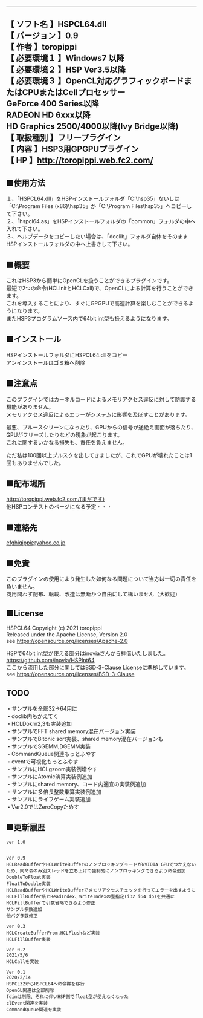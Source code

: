 --------------------------------------------------------------------------  【  ソフト名   】HSPCL64.dll  【 バージョン  】0.9  【    作者     】toropippi  【  必要環境１ 】Windows7 以降  【  必要環境２ 】HSP Ver3.5以降  【  必要環境３ 】OpenCL対応グラフィックボードまたはCPUまたはCellプロセッサー  			GeForce 400 Series以降  			RADEON HD 6xxx以降  			HD Graphics 2500/4000以降(Ivy Bridge以降)  【  取扱種別   】フリープラグイン  【    内容     】HSP3用GPGPUプラグイン  【     HP      】http://toropippi.web.fc2.com/  --------------------------------------------------------------------------    ## ■使用方法  １、「HSPCL64.dll」をHSPインストールフォルダ「C:\hsp35」ないしは「C:\Program Files (x86)\hsp35」か「C:\Program Files\hsp35」へコピーして下さい。  ２、「hspcl64.as」をHSPインストールフォルダの「common」フォルダの中へ入れて下さい。  ３、ヘルプデータをコピーしたい場合は、「doclib」フォルダ自体をそのままHSPインストールフォルダの中へ上書きして下さい。      ## ■概要  これはHSP3から簡単にOpenCLを扱うことができるプラグインです。  最短で2つの命令(HCLInitとHCLCall)で、OpenCLによる計算を行うことができます。  これを導入することにより、すぐにGPGPUで高速計算を楽しむことができるようになります。  またHSP3プログラムソース内で64bit int型も扱えるようになります。    ## ■インストール  HSPインストールフォルダにHSPCL64.dllをコピー  アンインストールはゴミ箱へ削除    ## ■注意点  このプラグインではカーネルコードによるメモリアクセス違反に対して防護する機能がありません。  メモリアクセス違反によるエラーがシステムに影響を及ぼすことがあります。    最悪、ブルースクリーンになったり、GPUからの信号が途絶え画面が落ちたり、GPUがフリーズしたりなどの現象が起こります。  これに関するいかなる損失も、責任を負えません。    ただ私は100回以上ブルスクを出してきましたが、これでGPUが壊れたことは1回もありませんでした。    ## ■配布場所  http://toropippi.web.fc2.com/(まだです)  他HSPコンテストのページになる予定・・・    ## ■連絡先  efghiqippi@yahoo.co.jp    ## ■免責  このプラグインの使用により発生した如何なる問題について当方は一切の責任を負いません。  商用問わず配布、転載、改造は無断かつ自由にして構いません（大歓迎）    ## ■License  HSPCL64 Copyright (c) 2021 toropippi  Released under the Apache License, Version 2.0  see https://opensource.org/licenses/Apache-2.0    HSPで64bit int型が使える部分はinoviaさんから拝借いたしました。  https://github.com/inovia/HSPInt64  ここから流用した部分に関してはBSD-3-Clause Licenseに準拠しています。  see https://opensource.org/licenses/BSD-3-Clause    ## TODO  ・サンプルを全部32→64用に  ・doclib内もかえてく  ・HCLDokrn2,3も実装追加  ・サンプルでFFT shared memory混在バージョン実装  ・サンプルでBitonic sort実装、shared memory混在バージョンも  ・サンプルでSGEMM,DGEMM実装  ・CommandQueue関連もっとふやす  ・eventで可視化もっとふやす  ・サンプルにHCLgzoom実装例増やす  ・サンプルにAtomic演算実装例追加  ・サンプルにshared memory、コード内適宜の実装例追加  ・サンプルに多倍長整数乗算実装例追加  ・サンプルにライフゲーム実装追加  ・Ver2.0ではZeroCopyためす    ## ■更新履歴  	ver 1.0  			ver 0.9  	HCLReadBufferやHCLWriteBufferのノンブロッキングモードがNVIDIA GPUでつかえないため、同命令のみ別スレッドを立ち上げて強制的にノンブロッキングできるよう命令追加  	DoubleToFloat実装  	FloatToDouble実装  	HCLReadBufferやHCLWriteBufferでメモリアクセスチェックを行ってエラーを出すように  	HCLFillBuffer系とReadIndex、WriteIndexの型指定(i32 i64 dp)を共通に  	HCLFillBufferで引数省略できるよう修正  	サンプル多数追加  	他バグ多数修正  		ver 0.3  	HCLCreateBufferFrom,HCLFlushなど実装  	HCLFillBuffer実装  	  	ver 0.2  	2021/5/6  	HCLCallを実装  	  	Ver 0.1  	2020/2/14  	HSPCL32からHSPCL64へ命令群を移行  	OpenGL関連は全部削除  	fdimは削除、それに伴いHSP側でfloat型が使えなくなった  	clEvent関連を実装  	CommandQueue関連を実装  